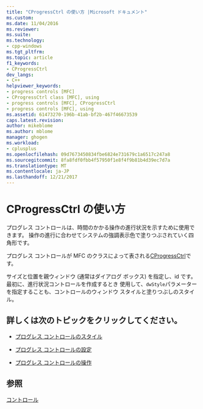 ```yaml
---
title: "CProgressCtrl の使い方 |Microsoft ドキュメント"
ms.custom: 
ms.date: 11/04/2016
ms.reviewer: 
ms.suite: 
ms.technology:
- cpp-windows
ms.tgt_pltfrm: 
ms.topic: article
f1_keywords:
- CProgressCtrl
dev_langs:
- C++
helpviewer_keywords:
- progress controls [MFC]
- CProgressCtrl class [MFC], using
- progress controls [MFC], CProgressCtrl
- progress controls [MFC], using
ms.assetid: 61473270-196b-41ab-bf2b-467f46673539
caps.latest.revision: 
author: mikeblome
ms.author: mblome
manager: ghogen
ms.workload:
- cplusplus
ms.openlocfilehash: 09d7673450834fbe6824e731679c1a6517c247a8
ms.sourcegitcommit: 8fa8fdf0fbb4f57950f1e8f4f9b81b4d39ec7d7a
ms.translationtype: MT
ms.contentlocale: ja-JP
ms.lasthandoff: 12/21/2017
---
```

# <a name="using-cprogressctrl"></a>CProgressCtrl の使い方
プログレス コントロールは、時間のかかる操作の進行状況を示すために使用できます。 操作の進行に合わせてシステムの強調表示色で塗りつぶされていく四角形です。  
  
 プログレス コントロールが MFC のクラスによって表される[CProgressCtrl](../mfc/reference/cprogressctrl-class.md)です。  
  
 サイズと位置を親ウィンドウ (通常はダイアログ ボックス) を指定し、id です。 最初に、進行状況コントロールを作成するとき 使用して、`dwStyle`パラメーターを指定することも、コントロールのウィンドウ スタイルと塗りつぶしのスタイル。  
  
## <a name="what-do-you-want-to-know-more-about"></a>詳しくは次のトピックをクリックしてください。  
  
-   [プログレス コントロールのスタイル](../mfc/styles-for-the-progress-control.md)  
  
-   [プログレス コントロールの設定](../mfc/settings-for-the-progress-control.md)  
  
-   [プログレス コントロールの操作](../mfc/manipulating-the-progress-control.md)  
  
## <a name="see-also"></a>参照  
 [コントロール](../mfc/controls-mfc.md)

